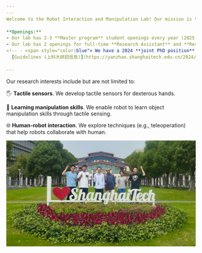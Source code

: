 ```yaml
---
---
Welcome to the Robot Interaction and Manipulation Lab! Our mission is to develop tactile sensing capabilities for humanoid robots.

**Openings:** 
- Our lab has 2-3 **Master program** student openings every year (2025 保研推免（**含夏令营，6月报名中[(夏令营招生简章)](https://sist.shanghaitech.edu.cn/2024/0513/c2863a1096341/page.htm) **）、统考). Feel free to shot me an email or fill information [应聘 APPLY](https://l1l6pvkmmmw.feishu.cn/share/base/form/shrcnSqulK34HeHeSwWuzwVkxMd){: .button}.
- Our lab has 2 openings for full-time **Research Assistant** and **Research Assistant Professor (or PostDoc)** [应聘 APPLY](https://l1l6pvkmmmw.feishu.cn/share/base/form/shrcnSqulK34HeHeSwWuzwVkxMd){: .button}.
<!-- - <span style="color:blue"> We have a 2024 **joint PhD position** available with BIGAI (北京通用人工智能研究院), focusing on robot manipulation, teleoperation, and related areas (application deadline: May 29 2024). Feel free to contact us by email.  For application details, please refer to
  [Guidelines (上科大研招信息)](https://yanzhao.shanghaitech.edu.cn/2024/0428/c2420a1094332/page.htm)  </span> -->

---
```


Our research interests include but are not limited to:

🖐️ **Tactile sensors**. We develop tactile sensors for dexterous hands.

🧠 **Learning manipulation skills**. We enable robot to learn object manipulation skills through tactile sensing. 

🌐 **Human-robot interaction**. We explore techniques (e.g., teleoperation) that help robots collaborate with human. 

 

<p align="center">
  <img src="images/lab-photo.PNG">
</p>

